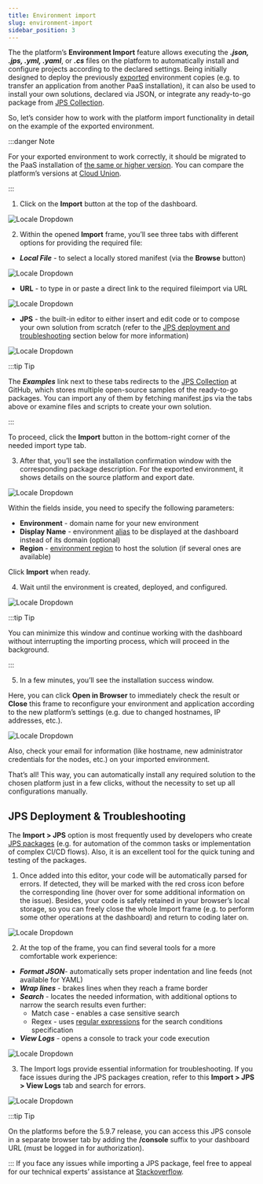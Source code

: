 ```yaml
---
title: Environment import
slug: environment-import
sidebar_position: 3
---
```


The the platform’s **Environment Import** feature allows executing the **_.json, .jps, .yml, .yaml_**, or **_.cs_** files on the platform to automatically install and configure projects according to the declared settings. Being initially designed to deploy the previously [exported](/docs/environment-management/environment-export-and-import/environment-export) environment copies (e.g. to transfer an application from another PaaS installation), it can also be used to install your own solutions, declared via JSON, or integrate any ready-to-go package from [JPS Collection](https://github.com/jelastic-jps).

So, let’s consider how to work with the platform import functionality in detail on the example of the exported environment.

:::danger Note

For your exported environment to work correctly, it should be migrated to the PaaS installation of <u>the same or higher version</u>. You can compare the platform’s versions at [Cloud Union](https://cloudmydc.com/).

:::

1. Click on the **Import** button at the top of the dashboard.

<div style={{
    display:'flex',
    justifyContent: 'center',
    margin: '0 0 1rem 0'
}}>

![Locale Dropdown](./img/ImportEnvironment/01-paas-main-buttons.png)

</div>

2. Within the opened **Import** frame, you’ll see three tabs with different options for providing the required file:

- **_Local File_** - to select a locally stored manifest (via the **Browse** button)

<div style={{
    display:'flex',
    justifyContent: 'center',
    margin: '0 0 1rem 0'
}}>

![Locale Dropdown](./img/ImportEnvironment/02-import-via-local-file.png)

</div>

- **URL** - to type in or paste a direct link to the required fileimport via URL

<div style={{
    display:'flex',
    justifyContent: 'center',
    margin: '0 0 1rem 0'
}}>

![Locale Dropdown](./img/ImportEnvironment/03-import-via-url.png)

</div>

- **JPS** - the built-in editor to either insert and edit code or to compose your own solution from scratch (refer to the [JPS deployment and troubleshooting](/docs/environment-management/environment-export-and-import/environment-import#jps-deployment--troubleshooting) section below for more information)

<div style={{
    display:'flex',
    justifyContent: 'center',
    margin: '0 0 1rem 0'
}}>

![Locale Dropdown](./img/ImportEnvironment/04-import-via-jps.png)

</div>

:::tip Tip

The **_Examples_** link next to these tabs redirects to the [JPS Collection](https://github.com/jelastic-jps) at GitHub, which stores multiple open-source samples of the ready-to-go packages. You can import any of them by fetching manifest.jps via the tabs above or examine files and scripts to create your own solution.

:::

To proceed, click the **Import** button in the bottom-right corner of the needed import type tab.

3. After that, you’ll see the installation confirmation window with the corresponding package description. For the exported environment, it shows details on the source platform and export date.

<div style={{
    display:'flex',
    justifyContent: 'center',
    margin: '0 0 1rem 0'
}}>

![Locale Dropdown](./img/ImportEnvironment/05-confirm-environment-import.png)

</div>

Within the fields inside, you need to specify the following parameters:

- **Environment** - domain name for your new environment
- **Display Name** - environment [alias](/docs/environment-management/environment-aliases) to be displayed at the dashboard instead of its domain (optional)
- **Region** - [environment region](/docs/environment-management/environment-regions/choosing-a-region) to host the solution (if several ones are available)

Click **Import** when ready.

4. Wait until the environment is created, deployed, and configured.

<div style={{
    display:'flex',
    justifyContent: 'center',
    margin: '0 0 1rem 0'
}}>

![Locale Dropdown](./img/ImportEnvironment/06-deploying-imported-environment.png)

</div>

:::tip Tip

You can minimize this window and continue working with the dashboard without interrupting the importing process, which will proceed in the background.

:::

5. In a few minutes, you’ll see the installation success window.

Here, you can click **Open in Browser** to immediately check the result or **Close** this frame to reconfigure your environment and application according to the new platform’s settings (e.g. due to changed hostnames, IP addresses, etc.).

<div style={{
    display:'flex',
    justifyContent: 'center',
    margin: '0 0 1rem 0'
}}>

![Locale Dropdown](./img/ImportEnvironment/07-environment-successfully-imported.png)

</div>

Also, check your email for information (like hostname, new administrator credentials for the nodes, etc.) on your imported environment.

That’s all! This way, you can automatically install any required solution to the chosen platform just in a few clicks, without the necessity to set up all configurations manually.

## JPS Deployment & Troubleshooting

The **Import > JPS** option is most frequently used by developers who create [JPS packages](/docs/deployment-tools/cloud-scripting-&-jps/jps-overview) (e.g. for automation of the common tasks or implementation of complex CI/CD flows). Also, it is an excellent tool for the quick tuning and testing of the packages.

1. Once added into this editor, your code will be automatically parsed for errors. If detected, they will be marked with the red cross icon before the corresponding line (hover over for some additional information on the issue). Besides, your code is safely retained in your browser’s local storage, so you can freely close the whole Import frame (e.g. to perform some other operations at the dashboard) and return to coding later on.

<div style={{
    display:'flex',
    justifyContent: 'center',
    margin: '0 0 1rem 0'
}}>

![Locale Dropdown](./img/ImportEnvironment/08-jps-editor-for-import.png)

</div>

2. At the top of the frame, you can find several tools for a more comfortable work experience:

- **_Format JSON_**- automatically sets proper indentation and line feeds (not available for YAML)
- **_Wrap lines_** - brakes lines when they reach a frame border
- **_Search_** - locates the needed information, with additional options to narrow the search results even further:
  - Match case - enables a case sensitive search
  - Regex - uses [regular expressions](https://en.wikipedia.org/wiki/Regular_expression) for the search conditions specification
- **_View Logs_** - opens a console to track your code execution

<div style={{
    display:'flex',
    justifyContent: 'center',
    margin: '0 0 1rem 0'
}}>

![Locale Dropdown](./img/ImportEnvironment/09-jps-editor-tools-bar.png)

</div>

3. The Import logs provide essential information for troubleshooting. If you face issues during the JPS packages creation, refer to this **Import > JPS > View Logs** tab and search for errors.

<div style={{
    display:'flex',
    justifyContent: 'center',
    margin: '0 0 1rem 0'
}}>

![Locale Dropdown](./img/ImportEnvironment/10-import-logs.png)

</div>

:::tip Tip

On the platforms before the 5.9.7 release, you can access this JPS console in a separate browser tab by adding the **/console** suffix to your dashboard URL (must be logged in for authorization).

:::
If you face any issues while importing a JPS package, feel free to appeal for our technical experts’ assistance at [Stackoverflow](https://stackoverflow.com/questions/tagged/jelastic).
